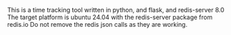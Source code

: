 This is a time tracking tool written in python, and flask, and redis-server 8.0
The target platform is ubuntu 24.04 with the redis-server package from redis.io
Do not remove the redis json calls as they are working.
